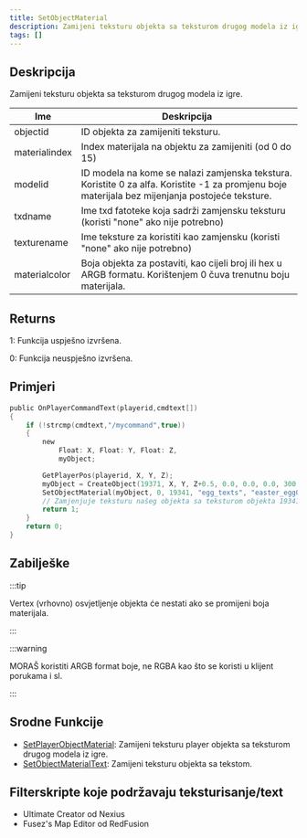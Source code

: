 ```yaml
---
title: SetObjectMaterial
description: Zamijeni teksturu objekta sa teksturom drugog modela iz igre.
tags: []
---
```


## Deskripcija

Zamijeni teksturu objekta sa teksturom drugog modela iz igre.

| Ime           | Deskripcija                                                                                                                                      |
| ------------- | ------------------------------------------------------------------------------------------------------------------------------------------------ |
| objectid      | ID objekta za zamijeniti teksturu.                                                                                                               |
| materialindex | Index materijala na objektu za zamijeniti (od 0 do 15)                                                                                           |
| modelid       | ID modela na kome se nalazi zamjenska tekstura. Koristite 0 za alfa. Koristite -1 za promjenu boje materijala bez mijenjanja postojeće teksture. |
| txdname       | Ime txd fatoteke koja sadrži zamjensku teksturu (koristi "none" ako nije potrebno)                                                               |
| texturename   | Ime teksture za koristiti kao zamjensku (koristi "none" ako nije potrebno)                                                                       |
| materialcolor | Boja objekta za postaviti, kao cijeli broj ili hex u ARGB formatu. Korištenjem 0 čuva trenutnu boju materijala.                                  |

## Returns

1: Funkcija uspješno izvršena.

0: Funkcija neuspješno izvršena.

## Primjeri

```c
public OnPlayerCommandText(playerid,cmdtext[])
{
    if (!strcmp(cmdtext,"/mycommand",true))
    {
        new
            Float: X, Float: Y, Float: Z,
            myObject;

        GetPlayerPos(playerid, X, Y, Z);
        myObject = CreateObject(19371, X, Y, Z+0.5, 0.0, 0.0, 0.0, 300.0);
        SetObjectMaterial(myObject, 0, 19341, "egg_texts", "easter_egg01", 0xFFFFFFFF);
        // Zamjenjuje teksturu našeg objekta sa teksturom objekta 19341
        return 1;
    }
    return 0;
}
```

## Zabilješke

:::tip

Vertex (vrhovno) osvjetljenje objekta će nestati ako se promijeni boja materijala.

:::

:::warning

MORAŠ koristiti ARGB format boje, ne RGBA kao što se koristi u klijent porukama i sl.

:::

## Srodne Funkcije

- [SetPlayerObjectMaterial](SetPlayerObjectMaterial): Zamijeni teksturu player objekta sa teksturom drugog modela iz igre.
- [SetObjectMaterialText](SetObjectMaterialText): Zamijeni teksturu objekta sa tekstom.

## Filterskripte koje podržavaju teksturisanje/text

- Ultimate Creator od Nexius
- Fusez's Map Editor od RedFusion
